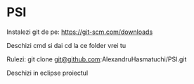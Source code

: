 # PSI

Instalezi git de pe:
https://git-scm.com/downloads

Deschizi cmd si dai cd la ce folder vrei tu

Rulezi:
git clone git@github.com:AlexandruHasmatuchi/PSI.git

Deschizi in eclipse proiectul


